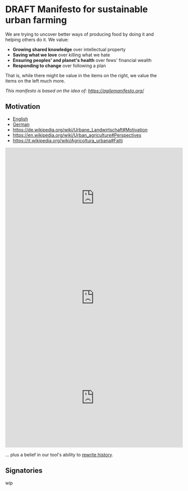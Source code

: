 # DRAFT Manifesto for sustainable urban farming

We are trying to uncover better ways of producing
food by doing it and helping others do it. We value:

- **Growing shared knowledge** over intellectual property
- **Saving what we love** over killing what we hate
- **Ensuring peoples' and planet's health** over fews' financial wealth
- **Responding to change** over following a plan

That is, while there might be value in the items on
the right, we value the items on the left much more.

*This manifesto is based on the idea of: https://agilemanifesto.org/*

## Motivation

- [English](https://translate.google.com/translate?sl=de&tl=en&u=https://www.woz.ch/2109/zukunft-der-welternaehrung/raus-aus-der-industriellen-landwirtschaft)
- [German](https://www.woz.ch/2109/zukunft-der-welternaehrung/raus-aus-der-industriellen-landwirtschaft)
- https://de.wikipedia.org/wiki/Urbane_Landwirtschaft#Motivation
- https://en.wikipedia.org/wiki/Urban_agriculture#Perspectives
- https://it.wikipedia.org/wiki/Agricoltura_urbana#Fatti


<iframe width="560" height="315" src="https://www.youtube-nocookie.com/embed/99hVAu1k6G8" frameborder="0" allow="accelerometer; autoplay; clipboard-write; encrypted-media; gyroscope; picture-in-picture" allowfullscreen></iframe>
<iframe width="560" height="315" src="https://www.youtube-nocookie.com/embed/kaNO09cPS6c" frameborder="0" allow="accelerometer; autoplay; clipboard-write; encrypted-media; gyroscope; picture-in-picture" allowfullscreen></iframe>
<iframe width="560" height="315" src="https://www.youtube-nocookie.com/embed/w3jLJU7DT5E" frameborder="0" allow="accelerometer; autoplay; clipboard-write; encrypted-media; gyroscope; picture-in-picture" allowfullscreen></iframe>


... plus a belief in our tool's ability to [rewrite history](https://git-scm.com/book/en/v2/Git-Tools-Rewriting-History).

## Signatories

wip
